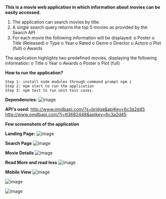 **This is a movie web application in which information about movies can be easily accessed.**


1. The application can search movies by title.
2. A single search query returns the top 5 movies as provided by the Search API
3. For each movie the following information will be displayed:
    o Poster
    o Title (Released)
    o Type
    o Year
    o Rated
    o Genre
    o Director
    o Actors
    o Plot (full)
    o Awards
    
The application highlights two predefined movies, displaying the following information:
    o Title
    o Year
    o Awards
    o Poster
    o Plot (full)
    
  **How to run the application?**
    
    Step 1: install node modules through command prompt npm i
    Step 2: npm start to run the application
    Step 3: npm test to run unit test cases.
    
   **Dependencies:**
    ![image](https://user-images.githubusercontent.com/14253342/226126927-3140d8a1-a858-4d7c-a96c-8c59417689de.png)
    
   **API's used:**
   http://www.omdbapi.com/?s=bridge&apiKey=6c3a2d45
   http://www.omdbapi.com/?i=tt3682448&apikey=6c3a2d45

**Few screenshots of the application**

**Landing Page:**
![image](https://user-images.githubusercontent.com/14253342/226127162-21fc7c65-7bb4-421b-82ff-da695fe056ff.png)

**Search Page**
![image](https://user-images.githubusercontent.com/14253342/226127610-1f619c14-129d-47b3-a28e-4497132ecf4e.png)

**Movie Details**
![image](https://user-images.githubusercontent.com/14253342/226127768-b01562ec-e56e-4525-852e-3af434b743c9.png)

**Read More and read less**
![image](https://user-images.githubusercontent.com/14253342/226128203-9c139ed7-065d-47f8-9ba6-0eb4f40677fe.png)

**Mobile View**
![image](https://user-images.githubusercontent.com/14253342/226135845-cc35d41c-9ba1-4c7d-9ee5-bce93cf16ceb.png)

![image](https://user-images.githubusercontent.com/14253342/226135942-5d4ec9fb-5ad5-4166-8561-5bfeb03ec1b6.png)

![image](https://user-images.githubusercontent.com/14253342/226135983-388aa705-051e-4a26-940f-76c15eda2f15.png)







